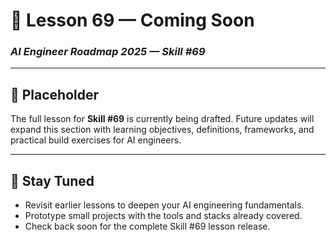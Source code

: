 # 🚧 Lesson 69 — Coming Soon

### *AI Engineer Roadmap 2025 — Skill #69*

---

## 🚧 Placeholder
The full lesson for **Skill #69** is currently being drafted. Future updates will expand this section with learning objectives, definitions, frameworks, and practical build exercises for AI engineers.

---

## 📌 Stay Tuned
* Revisit earlier lessons to deepen your AI engineering fundamentals.
* Prototype small projects with the tools and stacks already covered.
* Check back soon for the complete Skill #69 lesson release.
